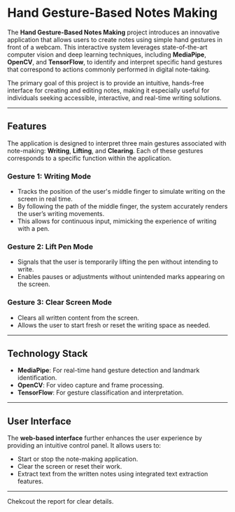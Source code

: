 
# Hand Gesture-Based Notes Making

The **Hand Gesture-Based Notes Making** project introduces an innovative application that allows users to create notes using simple hand gestures in front of a webcam. This interactive system leverages state-of-the-art computer vision and deep learning techniques, including **MediaPipe**, **OpenCV**, and **TensorFlow**, to identify and interpret specific hand gestures that correspond to actions commonly performed in digital note-taking.  

The primary goal of this project is to provide an intuitive, hands-free interface for creating and editing notes, making it especially useful for individuals seeking accessible, interactive, and real-time writing solutions.

---

## Features

The application is designed to interpret three main gestures associated with note-making: **Writing**, **Lifting**, and **Clearing**. Each of these gestures corresponds to a specific function within the application.

### Gesture 1: Writing Mode  
- Tracks the position of the user's middle finger to simulate writing on the screen in real time.  
- By following the path of the middle finger, the system accurately renders the user’s writing movements.  
- This allows for continuous input, mimicking the experience of writing with a pen.  

### Gesture 2: Lift Pen Mode  
- Signals that the user is temporarily lifting the pen without intending to write.  
- Enables pauses or adjustments without unintended marks appearing on the screen.  

### Gesture 3: Clear Screen Mode  
- Clears all written content from the screen.  
- Allows the user to start fresh or reset the writing space as needed.  

---

## Technology Stack

- **MediaPipe**: For real-time hand gesture detection and landmark identification.  
- **OpenCV**: For video capture and frame processing.  
- **TensorFlow**: For gesture classification and interpretation.  

---

## User Interface

The **web-based interface** further enhances the user experience by providing an intuitive control panel. It allows users to:  
- Start or stop the note-making application.  
- Clear the screen or reset their work.  
- Extract text from the written notes using integrated text extraction features.  

---

Chekcout the report for clear details.
